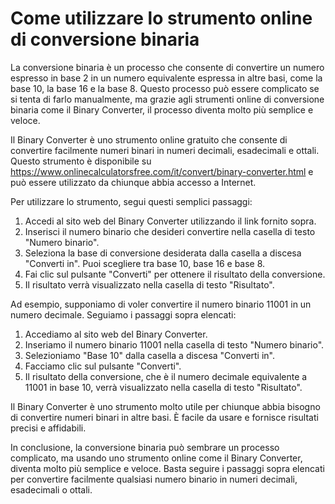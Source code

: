 Come utilizzare lo strumento online di conversione binaria
==========================================================

La conversione binaria è un processo che consente di convertire un numero espresso in base 2 in un numero equivalente espressa in altre basi, come la base 10, la base 16 e la base 8. Questo processo può essere complicato se si tenta di farlo manualmente, ma grazie agli strumenti online di conversione binaria come il Binary Converter, il processo diventa molto più semplice e veloce.

Il Binary Converter è uno strumento online gratuito che consente di convertire facilmente numeri binari in numeri decimali, esadecimali e ottali. Questo strumento è disponibile su <https://www.onlinecalculatorsfree.com/it/convert/binary-converter.html> e può essere utilizzato da chiunque abbia accesso a Internet.

Per utilizzare lo strumento, segui questi semplici passaggi:

1. Accedi al sito web del Binary Converter utilizzando il link fornito sopra.
2. Inserisci il numero binario che desideri convertire nella casella di testo "Numero binario".
3. Seleziona la base di conversione desiderata dalla casella a discesa "Converti in". Puoi scegliere tra base 10, base 16 e base 8.
4. Fai clic sul pulsante "Converti" per ottenere il risultato della conversione.
5. Il risultato verrà visualizzato nella casella di testo "Risultato".

Ad esempio, supponiamo di voler convertire il numero binario 11001 in un numero decimale. Seguiamo i passaggi sopra elencati:

1. Accediamo al sito web del Binary Converter.
2. Inseriamo il numero binario 11001 nella casella di testo "Numero binario".
3. Selezioniamo "Base 10" dalla casella a discesa "Converti in".
4. Facciamo clic sul pulsante "Converti".
5. Il risultato della conversione, che è il numero decimale equivalente a 11001 in base 10, verrà visualizzato nella casella di testo "Risultato".

Il Binary Converter è uno strumento molto utile per chiunque abbia bisogno di convertire numeri binari in altre basi. È facile da usare e fornisce risultati precisi e affidabili.

In conclusione, la conversione binaria può sembrare un processo complicato, ma usando uno strumento online come il Binary Converter, diventa molto più semplice e veloce. Basta seguire i passaggi sopra elencati per convertire facilmente qualsiasi numero binario in numeri decimali, esadecimali o ottali.
